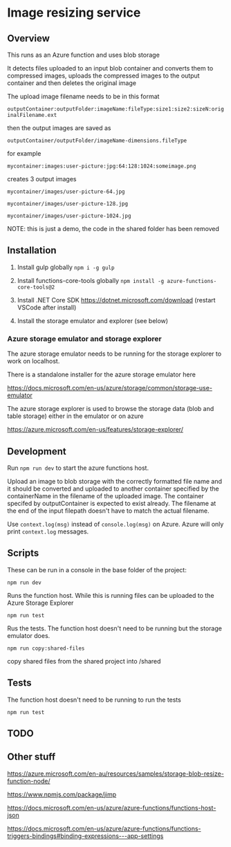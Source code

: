 
# Image resizing service



## Overview

This runs as an Azure function and uses blob storage

It detects files uploaded to an input blob container and converts them to compressed images, uploads the compressed images to the output container and then deletes the original image

The upload image filename needs to be in this format

`outputContainer:outputFolder:imageName:fileType:size1:size2:sizeN:originalFilename.ext`

then the output images are saved as

`outputContainer/outputFolder/imageName-dimensions.fileType`

for example

`mycontainer:images:user-picture:jpg:64:128:1024:someimage.png`

creates 3 output images

`mycontainer/images/user-picture-64.jpg`

`mycontainer/images/user-picture-128.jpg`

`mycontainer/images/user-picture-1024.jpg`


NOTE: this is just a demo, the code in the shared folder has been removed


## Installation

1. Install gulp globally `npm i -g gulp`

2. Install functions-core-tools globally `npm install -g azure-functions-core-tools@2`

3. Install .NET Core SDK https://dotnet.microsoft.com/download (restart VSCode after install)

4. Install the storage emulator and explorer (see below)





### Azure storage emulator and storage explorer

The azure storage emulator needs to be running for the storage explorer to work on localhost.

There is a standalone installer for the azure storage emulator here

https://docs.microsoft.com/en-us/azure/storage/common/storage-use-emulator

The azure storage explorer is used to browse the storage data (blob and table storage) either in the emulator or on azure

https://azure.microsoft.com/en-us/features/storage-explorer/





## Development

Run `npm run dev` to start the azure functions host.

Upload an image to blob storage with the correctly formatted file name and it should be converted and uploaded to another container specified by the containerName in the filename of the uploaded image.  The container specifed by outputContainer is expected to exist already.  The filename at the end of the input filepath doesn't have to match the actual filename.

Use `context.log(msg)` instead of `console.log(msg)` on Azure.  Azure will only print `context.log` messages.






## Scripts

These can be run in a console in the base folder of the project:


`npm run dev`

Runs the function host.  While this is running files can be uploaded to the Azure Storage Explorer

`npm run test`

Rus the tests.  The function host doesn't need to be running but the storage emulator does.

`npm run copy:shared-files`

copy shared files from the shared project into /shared





## Tests

The function host doesn't need to be running to run the tests

`npm run test`




## TODO




## Other stuff

https://azure.microsoft.com/en-au/resources/samples/storage-blob-resize-function-node/

https://www.npmjs.com/package/jimp

https://docs.microsoft.com/en-us/azure/azure-functions/functions-host-json

https://docs.microsoft.com/en-us/azure/azure-functions/functions-triggers-bindings#binding-expressions---app-settings




